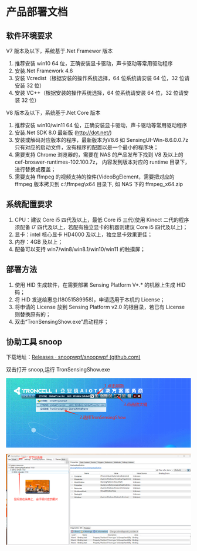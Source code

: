 # 产品部署文档

## 软件环境要求

V7 版本及以下，系统基于.Net Framewor 版本

1. 推荐安装 win10 64 位，正确安装显卡驱动，声卡驱动等常用驱动程序
2. 安装.Net Framework 4.6
3. 安装 Vcredist（根据安装的操作系统选择，64 位系统请安装 64 位，32 位请安装 32 位）
4. 安装 VC++（根据安装的操作系统选择，64 位系统请安装 64 位，32 位请安装 32 位）

V8 版本及以下，系统基于.Net Core 版本

1. 推荐安装 win10/win11 64 位，正确安装显卡驱动，声卡驱动等常用驱动程序
2. 安装.Net SDK 8.0 最新版 (http://dot.net/)
3. 安装或解码对应版本的程序，最新版本为V8.6 如 SensingUI-Win-8.6.0.0.7z 只有对应的启动文件，没有程序的配置以是一个最小的程序块；
4. 需要支持 Chrome 浏览器的，需要在 NAS 的产品发布下找到 V8 及以上的 cef-broswer-runtimes-102.100.7z， 内容发到版本对应的 runtime 目录下，进行替换或覆盖；
5. 需要支持 ffmpeg 的视频支持的控件(VideoBgElement，需要把对应的 ffmpeg 版本拷贝到 c:\\ffmpeg\\x64 目录下, 如 NAS 下的 ffmpeg_x64.zip

## 系统配置要求

1. CPU：建议 Core i5 四代及以上，最低 Core i5 三代(使用 Kinect 二代的程序须配备 i7 四代及以上，若配有独立显卡的机器则建议 Core i5 四代及以上)；
2. 显卡：intel 核心显卡 HD4000 及以上，独立显卡效果更佳；
3. 内存：4GB 及以上；
4. 配备可以支持 win7/win8/win8.1/win10/win11 的触摸屏；

## 部署方法

1. 使用 HID 生成软件，在需要部署 Sensing Platform V*.* 的机器上生成 HID 码；
2. 将 HID 发送给惠总(18051589958)，申请适用于本机的 License；
3. 将申请的 License 放到 Sensing Platform v2.0 的根目录，若已有 License 则替换原有的；
4. 双击“TronSensingShow.exe”启动程序；

## 协助工具 snoop

下载地址：[Releases · snoopwpf/snoopwpf (github.com)](https://github.com/snoopwpf/snoopwpf/releases)

双击打开 snoop,运行 TronSensingShow.exe

![1711443947898](image/产品部署文档/1711443947898.png)

![1711444300188](image/产品部署文档/1711444300188.png)
